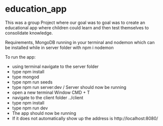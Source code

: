 # education_app
This was a group Project where our goal was to goal was to create an educational app where children could learn and then test themselves to consolidate knowledge.

Requirements, MongoDB running in your terminal and nodemon which can be installed while in server folder with npm i nodemon

To run the app:

- using terminal navigate to the server folder
- type npm install
- type mongod
- type npm run seeds
- type npm run server:dev / Server should now be running
- open a new terminal Window CMD + T
- navigate to the client folder ../client
- type npm install
- type npm run dev
- The app should now be running
- If it does not automatically show up the address is http://localhost:8080/
